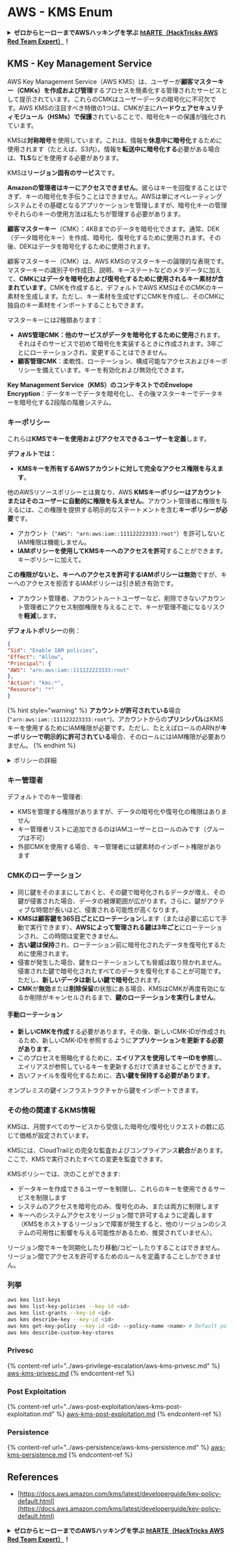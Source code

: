 # AWS - KMS Enum

<details>

<summary><strong>ゼロからヒーローまでAWSハッキングを学ぶ</strong> <a href="https://training.hacktricks.xyz/courses/arte"><strong>htARTE（HackTricks AWS Red Team Expert）</strong></a><strong>！</strong></summary>

HackTricksをサポートする他の方法：

* **HackTricksで企業を宣伝したい**または**HackTricksをPDFでダウンロードしたい場合**は[**SUBSCRIPTION PLANS**](https://github.com/sponsors/carlospolop)をチェックしてください！
* [**公式PEASS＆HackTricksグッズ**](https://peass.creator-spring.com)を入手する
* [**The PEASS Family**](https://opensea.io/collection/the-peass-family)を発見し、独占的な[**NFTs**](https://opensea.io/collection/the-peass-family)のコレクションを見つける
* **💬 [Discordグループ](https://discord.gg/hRep4RUj7f)**に参加するか、[telegramグループ](https://t.me/peass)に参加するか、**Twitter** 🐦 [**@hacktricks\_live**](https://twitter.com/hacktricks\_live)**をフォロー**する。
* **ハッキングトリックを共有するために、[HackTricks](https://github.com/carlospolop/hacktricks)と[HackTricks Cloud](https://github.com/carlospolop/hacktricks-cloud)のGitHubリポジトリにPRを提出**してください。

</details>

## KMS - Key Management Service

AWS Key Management Service（AWS KMS）は、ユーザーが**顧客マスターキー（CMKs）を作成および管理**するプロセスを簡素化する管理されたサービスとして提示されています。これらのCMKはユーザーデータの暗号化に不可欠です。AWS KMSの注目すべき特徴の1つは、CMKが主に**ハードウェアセキュリティモジュール（HSMs）で保護**されていることで、暗号化キーの保護が強化されています。

KMSは**対称暗号**を使用しています。これは、情報を**休息中に暗号化**するために使用されます（たとえば、S3内）。情報を**転送中に暗号化する**必要がある場合は、**TLS**などを使用する必要があります。

KMSは**リージョン固有のサービス**です。

**Amazonの管理者はキーにアクセスできません**。彼らはキーを回復することはできず、キーの暗号化を手伝うことはできません。AWSは単にオペレーティングシステムとその基礎となるアプリケーションを管理しますが、暗号化キーの管理やそれらのキーの使用方法は私たちが管理する必要があります。

**顧客マスターキー**（CMK）：4KBまでのデータを暗号化できます。通常、DEK（データ暗号化キー）を作成、暗号化、復号化するために使用されます。その後、DEKはデータを暗号化するために使用されます。

顧客マスターキー（CMK）は、AWS KMSのマスターキーの論理的な表現です。マスターキーの識別子や作成日、説明、キーステートなどのメタデータに加えて、**CMKにはデータを暗号化および復号化するために使用されるキー素材が含まれています**。CMKを作成すると、デフォルトでAWS KMSはそのCMKのキー素材を生成します。ただし、キー素材を生成せずにCMKを作成し、そのCMKに独自のキー素材をインポートすることもできます。

マスターキーには2種類あります：

* **AWS管理CMK：他のサービスがデータを暗号化するために使用**されます。それはそのサービスで初めて暗号化を実装するときに作成されます。3年ごとにローテーションされ、変更することはできません。
* **顧客管理CMK**：柔軟性、ローテーション、構成可能なアクセスおよびキーポリシーを備えています。キーを有効化および無効化できます。

**Key Management Service（KMS）のコンテキストでのEnvelope Encryption**：データキーでデータを暗号化し、その後マスターキーでデータキーを暗号化する2段階の階層システム。

### キーポリシー

これらは**KMSでキーを使用およびアクセスできるユーザーを定義**します。

**デフォルトでは：**

*   **KMSキーを所有するAWSアカウントに対して完全なアクセス権限を与えます**。

他のAWSリソースポリシーとは異なり、AWS **KMSキーポリシーはアカウントまたはそのユーザーに自動的に権限を与えません**。アカウント管理者に権限を与えるには、この権限を提供する明示的なステートメントを含む**キーポリシーが必要**です。

* アカウント（`"AWS": "arn:aws:iam::111122223333:root"`）を許可しないとIAM権限は機能しません。
*   **IAMポリシーを使用してKMSキーへのアクセスを許可**することができます。キーポリシーに加えて。

**この権限がないと、キーへのアクセスを許可するIAMポリシーは無効**ですが、キーへのアクセスを拒否するIAMポリシーは引き続き有効です。
* アカウント管理者、アカウントルートユーザーなど、削除できないアカウント管理者にアクセス制御権限を与えることで、キーが管理不能になるリスクを**軽減**します。

**デフォルトポリシー**の例：
```json
{
"Sid": "Enable IAM policies",
"Effect": "Allow",
"Principal": {
"AWS": "arn:aws:iam::111122223333:root"
},
"Action": "kms:*",
"Resource": "*"
}
```
{% hint style="warning" %}
**アカウントが許可されている**場合(`"arn:aws:iam::111122223333:root"`)、アカウントからの**プリンシパル**はKMSキーを使用するためにIAM権限が必要です。ただし、たとえばロールのARNが**キーポリシーで明示的に許可されている**場合、そのロールにはIAM権限が必要ありません。
{% endhint %}

<details>

<summary>ポリシーの詳細</summary>

ポリシーのプロパティ:

* JSONベースのドキュメント
* リソース --> 影響を受けるリソース（"\*"にすることも可能）
* アクション --> kms:Encrypt、kms:Decrypt、kms:CreateGrant...（権限）
* エフェクト --> 許可/拒否
* プリンシパル --> 影響を受けるarn
* 条件（オプション） --> 権限を与える条件

グラント:

* 他のAWSプリンシパルに権限を委任する権限を与える。AWS KMS APIを使用して作成する必要があります。CMK識別子、受領者プリンシパル、必要な操作レベル（Decrypt、Encrypt、GenerateDataKey...）を指定できます。
* グラントが作成されると、GrantTokenとGratIDが発行されます。

**アクセス**:

* **キーポリシー**経由 -- これが存在する場合、これがIAMポリシーよりも**優先**されます
* **IAMポリシー**経由
* **グラント**経由

</details>

### キー管理者

デフォルトでのキー管理者:

* KMSを管理する権限がありますが、データの暗号化や復号化の権限はありません
* キー管理者リストに追加できるのはIAMユーザーとロールのみです（グループは不可）
* 外部CMKを使用する場合、キー管理者には鍵素材のインポート権限があります

### CMKのローテーション

* 同じ鍵をそのままにしておくと、その鍵で暗号化されるデータが増え、その鍵が侵害された場合、データの被爆範囲が広がります。さらに、鍵がアクティブな時間が長いほど、侵害される可能性が高くなります。
* **KMSは顧客鍵を365日ごとにローテーション**します（または必要に応じて手動で実行できます）、**AWSによって管理される鍵は3年ごと**にローテーションされ、この時間は変更できません。
* **古い鍵は保持**され、ローテーション前に暗号化されたデータを復号化するために使用されます。
* 侵害が発生した場合、鍵をローテーションしても脅威は取り除かれません。侵害された鍵で暗号化されたすべてのデータを復号化することが可能です。ただし、**新しいデータは新しい鍵で暗号化**されます。
* **CMK**が**無効**または**削除保留**の状態にある場合、KMSはCMKが再度有効になるか削除がキャンセルされるまで、**鍵のローテーションを実行しません**。

#### 手動ローテーション

* **新しいCMKを作成**する必要があります。その後、新しいCMK-IDが作成されるため、新しいCMK-IDを参照するように**アプリケーションを更新する必要があります**。
* このプロセスを簡略化するために、**エイリアスを使用してキーIDを参照**し、エイリアスが参照しているキーを更新するだけで済ませることができます。
* 古いファイルを復号化するために、**古い鍵を保持する必要があります**。

オンプレミスの鍵インフラストラクチャから鍵をインポートできます。

### その他の関連するKMS情報

KMSは、月間すべてのサービスから受信した暗号化/復号化リクエストの数に応じて価格が設定されています。

KMSには、CloudTrailとの完全な監査およびコンプライアンス**統合**があります。ここで、KMSで実行されたすべての変更を監査できます。

KMSポリシーでは、次のことができます:

* データキーを作成できるユーザーを制限し、これらのキーを使用できるサービスを制限します
* システムのアクセスを暗号化のみ、復号化のみ、または両方に制限します
* キーへのシステムアクセスをリージョン間で許可するように定義します（KMSをホストするリージョンで障害が発生すると、他のリージョンのシステムの可用性に影響を与える可能性があるため、推奨されていません）。

リージョン間でキーを同期化したり移動/コピーしたりすることはできません。リージョン間でアクセスを許可するためのルールを定義することしかできません。

### 列挙
```bash
aws kms list-keys
aws kms list-key-policies --key-id <id>
aws kms list-grants --key-id <id>
aws kms describe-key --key-id <id>
aws kms get-key-policy --key-id <id> --policy-name <name> # Default policy name is "default"
aws kms describe-custom-key-stores
```
### Privesc

{% content-ref url="../aws-privilege-escalation/aws-kms-privesc.md" %}
[aws-kms-privesc.md](../aws-privilege-escalation/aws-kms-privesc.md)
{% endcontent-ref %}

### Post Exploitation

{% content-ref url="../aws-post-exploitation/aws-kms-post-exploitation.md" %}
[aws-kms-post-exploitation.md](../aws-post-exploitation/aws-kms-post-exploitation.md)
{% endcontent-ref %}

### Persistence

{% content-ref url="../aws-persistence/aws-kms-persistence.md" %}
[aws-kms-persistence.md](../aws-persistence/aws-kms-persistence.md)
{% endcontent-ref %}

## References

* [https://docs.aws.amazon.com/kms/latest/developerguide/key-policy-default.html](https://docs.aws.amazon.com/kms/latest/developerguide/key-policy-default.html)

<details>

<summary><strong>ゼロからヒーローまでのAWSハッキングを学ぶ</strong> <a href="https://training.hacktricks.xyz/courses/arte"><strong>htARTE（HackTricks AWS Red Team Expert）</strong></a><strong>！</strong></summary>

HackTricksをサポートする他の方法：

* **HackTricksで企業を宣伝したい**または**HackTricksをPDFでダウンロードしたい**場合は、[**SUBSCRIPTION PLANS**](https://github.com/sponsors/carlospolop)をチェックしてください！
* [**公式PEASS＆HackTricksスウォッグ**](https://peass.creator-spring.com)を手に入れる
* [**The PEASS Family**](https://opensea.io/collection/the-peass-family)を発見し、独占的な[**NFTs**](https://opensea.io/collection/the-peass-family)コレクションを見つける
* 💬 [**Discordグループ**](https://discord.gg/hRep4RUj7f)または[**telegramグループ**](https://t.me/peass)に**参加**するか、**Twitter** 🐦 [**@hacktricks\_live**](https://twitter.com/hacktricks\_live)で**フォロー**する
* **HackTricks**および**HackTricks Cloud**のGitHubリポジトリにPRを提出して、あなたのハッキングトリックを共有してください。

</details>
